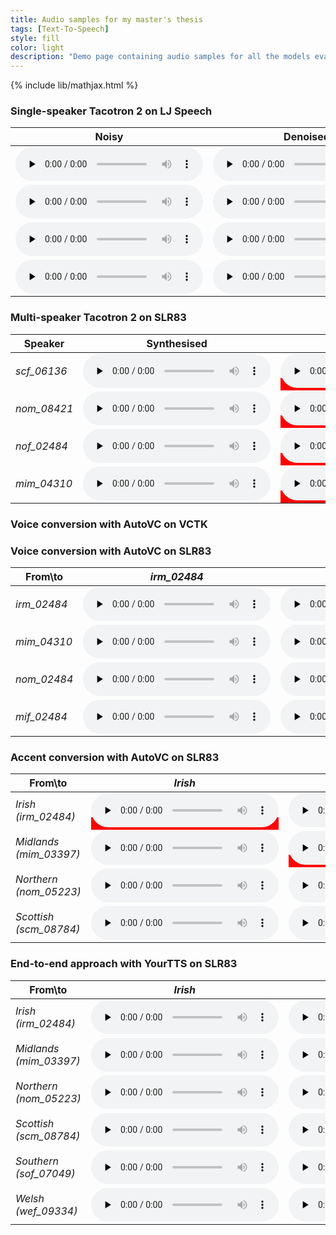 ```yaml
---
title: Audio samples for my master's thesis
tags: [Text-To-Speech]
style: fill
color: light
description: "Demo page containing audio samples for all the models evaluated in my master's thesis."
---
```


{% include lib/mathjax.html %}


### Single-speaker Tacotron 2 on LJ Speech

| Noisy | Denoised |
| ------------- | ------------- |
| <audio controls preload="none"><source src="https://drive.google.com/uc?id=1AlQfjPWK9oOQ65R3K1vYSjNVeCdkybaR&export=download" type="audio/mpeg" /></audio> | <audio controls preload="none"><source src="https://drive.google.com/uc?id=1CBmfdsb3QPNvkiVfThcz4NLv1fBiECVl&export=download" type="audio/mpeg" /></audio> |
| <audio controls preload="none"><source src="https://drive.google.com/uc?id=1B2yh6rEs8DGbRlq8lnuXGcLxGoYQG9WR&export=download" type="audio/mpeg" /></audio> | <audio controls preload="none"><source src="https://drive.google.com/uc?id=1EUsaXB7OjX_V6R2WvmAvSYYj5L2Pwsl6&export=download" type="audio/mpeg" /></audio> |
| <audio controls preload="none"><source src="https://drive.google.com/uc?id=1wSWucaysiWIxx382NbdhiNr74UUFz0xi&export=download" type="audio/mpeg" /></audio> | <audio controls preload="none"><source src="https://drive.google.com/uc?id=1USt0YsjM-rt9tRBlbQ0PrXqBVddlq0E8&export=download" type="audio/mpeg" /></audio> |
| <audio controls preload="none"><source src="https://drive.google.com/uc?id=1FwysLLBLDTWazsbVMVfSZ55avyN_IH__&export=download" type="audio/mpeg" /></audio> | <audio controls preload="none"><source src="https://drive.google.com/uc?id=1ATmlYz716KcxOCaxGtN1KkB1z-dQmR3q&export=download" type="audio/mpeg" /></audio> |

### Multi-speaker Tacotron 2 on SLR83

| **Speaker** | **Synthesised** | **Reference** |
| --- | --- | --- |
| _scf_06136_ | <audio controls preload="none"><source src="https://drive.google.com/uc?id=19QQFPnp7wxGOuN2GRM7FJtcLeYAvxQ-i&export=download" type="audio/mpeg" /></audio> | <span style="background-color: red;"><audio controls preload="none"><source src="https://drive.google.com/uc?id=1Q07ekMvMniL12abtv3jYdY2X71V1ph3a&export=download" type="audio/mpeg" /></audio></span> |
| _nom_08421_ | <audio controls preload="none"><source src="https://drive.google.com/uc?id=1-cRmNJ3rlk3x7Gp-6WzWCCiV59L4EyF4&export=download" type="audio/mpeg" /></audio> | <span style="background-color: red;"><audio controls preload="none"><source src="https://drive.google.com/uc?id=1s6hVLjZZ-2eyyEIrUu2BtZJ51gtl-WSv&export=download" type="audio/mpeg" /></audio></span> |
| _nof_02484_ | <audio controls preload="none"><source src="https://drive.google.com/uc?id=1xyFdrCj2FF2q1tqhL7oOvGjOGgDaYBAl&export=download" type="audio/mpeg" /></audio> | <span style="background-color: red;"><audio controls preload="none"><source src="https://drive.google.com/uc?id=1hs_dV2nEr4BzzKhSU6YN4eOCYumgfZD1&export=download" type="audio/mpeg" /></audio></span> |
| _mim_04310_ | <audio controls preload="none"><source src="https://drive.google.com/uc?id=1_poiYFb-Zy6MWDdUP6ntKFUru_ehEqaP&export=download" type="audio/mpeg" /></audio> | <span style="background-color: red;"><audio controls preload="none"><source src="https://drive.google.com/uc?id=1y45iCny2CN7EbUB2zVBYBMrHVySMyoS9&export=download" type="audio/mpeg" /></audio><span> |

### Voice conversion with AutoVC on VCTK

### Voice conversion with AutoVC on SLR83

| **From\to** | _irm_02484_ | _mim_04310_ | _nom_02484_ | _mif_02484_ |
| --- | --- | --- | --- | --- |
| _irm_02484_ | <audio controls preload="none"><source src="https://drive.google.com/uc?id=1pG9kRPqhyjLgPOdowxdlLoz7Vi21oCvZ&export=download" type="audio/mpeg" /></audio> | <audio controls preload="none"><source src="https://drive.google.com/uc?id=1ZlTu2pBBtAs-3JD4_l_LMEJrlRRtGzxS&export=download" type="audio/mpeg" /></audio> | <audio controls preload="none"><source src="https://drive.google.com/uc?id=196b0sUe6dydAUYc6RG_XU2YcTDcXO-O7&export=download" type="audio/mpeg" /></audio> | <audio controls preload="none"><source src="https://drive.google.com/uc?id=1cjnl2P0TRv_fP0eJH5j4yyYoB5AMndt3&export=download" type="audio/mpeg" /></audio> |
| _mim_04310_ | <audio controls preload="none"><source src="https://drive.google.com/uc?id=1fv36fpJ9Ir5q0lgLHj97KLNMG5uCaFFo&export=download" type="audio/mpeg" /></audio> | <audio controls preload="none"><source src="https://drive.google.com/uc?id=1x9SFbL-MkMSR2HLBg_rHQyZLvhyZ8Kqx&export=download" type="audio/mpeg" /></audio> | <audio controls preload="none"><source src="https://drive.google.com/uc?id=1lieywxVdn6nCw5UBqNmeCKWMJnJKYX_1&export=download" type="audio/mpeg" /></audio> | <audio controls preload="none"><source src="https://drive.google.com/uc?id=1Y54O-bQRAQHaWylvwumNoX0g90h_6pVR&export=download" type="audio/mpeg" /></audio> |
| _nom_02484_ | <audio controls preload="none"><source src="https://drive.google.com/uc?id=19pGJbSvypsCr22zTLfByp81S2-hwVM75&export=download" type="audio/mpeg" /></audio> | <audio controls preload="none"><source src="https://drive.google.com/uc?id=16KaCE2xXqzlvegqUT1ySsTDDFB_TJM8d&export=download" type="audio/mpeg" /></audio> | <audio controls preload="none"><source src="https://drive.google.com/uc?id=1zKwS7bQjxLZzs7GI3TjGWQK5-TcGxLh9&export=download" type="audio/mpeg" /></audio> | <audio controls preload="none"><source src="https://drive.google.com/uc?id=1YjSdYXb-qwUx26KhOcAcdX8fnbQvn86G&export=download" type="audio/mpeg" /></audio> |
| _mif_02484_ | <audio controls preload="none"><source src="https://drive.google.com/uc?id=1ha4VMwWO7fQ3sHONGmhdkeQudd6xHTc5&export=download" type="audio/mpeg" /></audio> | <audio controls preload="none"><source src="https://drive.google.com/uc?id=1Zdw2jsUhqjaxxAMr0dWLDNhXMkIenPrw&export=download" type="audio/mpeg" /></audio> | <audio controls preload="none"><source src="https://drive.google.com/uc?id=1BXzz8cDtoqKEyFN_NwZwbn8_kAhquRPc&export=download" type="audio/mpeg" /></audio> | <audio controls preload="none"><source src="https://drive.google.com/uc?id=1Kpar8Ntr5iO4Lkq0hh5NNE85B-hvBv9V&export=download" type="audio/mpeg" /></audio> |

### Accent conversion with AutoVC on SLR83

| **From\to** | _Irish_ | _Midlands_ | _Northern_ | _Scottish_ |
| --- | --- | --- | --- | --- |
| _Irish (irm_02484)_ | <span style="background-color: red;"><audio controls preload="none"><source src="https://drive.google.com/uc?id=1PLvX79Ect8t7OOIDcK1kXPwI_k8BhOsA&export=download" type="audio/mpeg" /></audio></span> | <audio controls preload="none"><source src="https://drive.google.com/uc?id=1wil6Xhar4mItpXm-V3-qoF7qIIc-7coG&export=download" type="audio/mpeg" /></audio> | <audio controls preload="none"><source src="https://drive.google.com/uc?id=1qOiG-7D8y9dMz6oSB4bWLrzvMELCEo5h&export=download" type="audio/mpeg" /></audio> | <audio controls preload="none"><source src="https://drive.google.com/uc?id=1mQbgAQfbEPG_QmYHVGJjKxi6DT6Sbx6p&export=download" type="audio/mpeg" /></audio> |
| _Midlands (mim_03397)_ | <audio controls preload="none"><source src="https://drive.google.com/uc?id=1APRHRiw1h5B-cl_GDmvfgV8VU-q9S4dN&export=download" type="audio/mpeg" /></audio> | <span style="background-color: red;"><audio controls preload="none"><source src="https://drive.google.com/uc?id=1xMHFrnuEMQmp-9ZhoQl0WncngD5Ve02T&export=download" type="audio/mpeg" /></audio></span> | <audio controls preload="none"><source src="https://drive.google.com/uc?id=1nHynOhUYESDRvXLd7z2XIeD0uKLmVpfp&export=download" type="audio/mpeg" /></audio> | <audio controls preload="none"><source src="https://drive.google.com/uc?id=17r9_r71lPVqvk6bCsSaN-nL4b5HluJ8H&export=download" type="audio/mpeg" /></audio> |
| _Northern (nom_05223)_ | <audio controls preload="none"><source src="https://drive.google.com/uc?id=1-eQBANn-AmpLot-2TgtbJr6QhhNX1TLd&export=download" type="audio/mpeg" /></audio> | <audio controls preload="none"><source src="https://drive.google.com/uc?id=1vCXQAEu5Ep6vLEy9P1RCyXlDq-A8RFQ4&export=download" type="audio/mpeg" /></audio> | <span style="background-color: red;"><audio controls preload="none"><source src="https://drive.google.com/uc?id=1Y1J2K0UagAf62LNryuhHaiCRepaGCZT5&export=download" type="audio/mpeg" /></audio></span> | <audio controls preload="none"><source src="https://drive.google.com/uc?id=1iBDr8e2ULFkwPj2ki73Jy4tEiprU_mAa&export=download" type="audio/mpeg" /></audio> |
| _Scottish (scm_08784)_ | <audio controls preload="none"><source src="https://drive.google.com/uc?id=1H8wTt2ZFUoseXeaG4EwqtCQRpV0r8VFU&export=download" type="audio/mpeg" /></audio> | <audio controls preload="none"><source src="https://drive.google.com/uc?id=1u1IyrbE7ygn1U1k-nIroU22RwncMop6W&export=download" type="audio/mpeg" /></audio> | <audio controls preload="none"><source src="https://drive.google.com/uc?id=1MbZx6Xg_ZTzVajor-OJTkadWDek9hI48&export=download" type="audio/mpeg" /></audio> | <span style="background-color: red;"><audio controls preload="none"><source src="https://drive.google.com/uc?id=11cbt_qZjNiGXV_Ma313CdE25iwLfuoit&export=download" type="audio/mpeg" /></audio></span> |

### End-to-end approach with YourTTS on SLR83

| **From\to** | _Irish_ | _Midlands_ | _Northern_ | _Scottish_ | _Southern_ |  _Welsh_ |
| --- | --- | --- | --- | --- | --- | --- |
| _Irish (irm_02484)_ | <audio controls preload="none"><source src="https://drive.google.com/uc?id=1RZJVybUcHYKi6mkFkz5FCKqP--BJEZ3e&export=download" type="audio/mpeg" /></audio> | <audio controls preload="none"><source src="https://drive.google.com/uc?id=1gCzGn_Y9HN9zEOvflaRvNufCKN-dy-YD&export=download" type="audio/mpeg" /></audio> | <audio controls preload="none"><source src="https://drive.google.com/uc?id=1IWIyng8w0DHMsoJxzCHmC2B7atesdo6Z&export=download" type="audio/mpeg" /></audio> | <audio controls preload="none"><source src="https://drive.google.com/uc?id=1zY0Sfn3-NZ7IQhBaj0KmWZpaOGQIZcUs&export=download" type="audio/mpeg" /></audio> | <audio controls preload="none"><source src="https://drive.google.com/uc?id=1Uh-Oir0Lic-aDGrxEk0_EXDhnDKl3oAJ&export=download" type="audio/mpeg" /></audio> | <audio controls preload="none"><source src="https://drive.google.com/uc?id=1hSJMdtCtQnb13xWOeDPH5tjHbavKwH_F&export=download" type="audio/mpeg" /></audio> |
| _Midlands (mim_03397)_ | <audio controls preload="none"><source src="https://drive.google.com/uc?id=1SaoLkIxE0IKPhwuy9W_F72PF2u_lNDny&export=download" type="audio/mpeg" /></audio> | <audio controls preload="none"><source src="https://drive.google.com/uc?id=1sdhSigyFrwGK7Dwu0sZzBRySR5lYWzOH&export=download" type="audio/mpeg" /></audio> | <audio controls preload="none"><source src="https://drive.google.com/uc?id=1M7vACdHynwZyKddZ9SsqR9RYf8tZFi7r&export=download" type="audio/mpeg" /></audio> | <audio controls preload="none"><source src="https://drive.google.com/uc?id=14hxt2npCP5Bp2AbpgRgwGIxG1i3OJO0O&export=download" type="audio/mpeg" /></audio> | <audio controls preload="none"><source src="https://drive.google.com/uc?id=1UGDwSwr_UQrHlFQokYXQDLibzKL83Ssx&export=download" type="audio/mpeg" /></audio> | <audio controls preload="none"><source src="https://drive.google.com/uc?id=1DFKFhAriEc-03yg58vhYqzJOg9yoDJ11&export=download" type="audio/mpeg" /></audio> |
| _Northern (nom_05223)_ | <audio controls preload="none"><source src="https://drive.google.com/uc?id=1lf2TwaMWrAM4Gon2EI_M99jTRc-iiMxY&export=download" type="audio/mpeg" /></audio> | <audio controls preload="none"><source src="https://drive.google.com/uc?id=1UwDGvnYzoHbXU4IX3_WTYZJR-ociONeS&export=download" type="audio/mpeg" /></audio> | <audio controls preload="none"><source src="https://drive.google.com/uc?id=15n_gjeHbwbe4AAswaibKyrTmBwv7yIak&export=download" type="audio/mpeg" /></audio> | <audio controls preload="none"><source src="https://drive.google.com/uc?id=1OkLsrjNIopB-w-q0LOROXZZijzq6RGa8&export=download" type="audio/mpeg" /></audio> | <audio controls preload="none"><source src="https://drive.google.com/uc?id=1MRgrIJH1uwgcJ0ZTmM_xsAEXnvU7cZwn&export=download" type="audio/mpeg" /></audio> | <audio controls preload="none"><source src="https://drive.google.com/uc?id=1dZ5YSvR-uEphN6tku3nbzRNmU0TnVjKo&export=download" type="audio/mpeg" /></audio> |
| _Scottish (scm_08784)_ | <audio controls preload="none"><source src="https://drive.google.com/uc?id=1oMeyzz1m8fYJLy7uV8bG0D1deNIHQeVN&export=download" type="audio/mpeg" /></audio> | <audio controls preload="none"><source src="https://drive.google.com/uc?id=1eiSoiEstCcsuO7NJ98FLsDqcM65rRjDH&export=download" type="audio/mpeg" /></audio> | <audio controls preload="none"><source src="https://drive.google.com/uc?id=14oq_NQU1eUYzG5RjEGWNLSHwUv_GQGky&export=download" type="audio/mpeg" /></audio> | <audio controls preload="none"><source src="https://drive.google.com/uc?id=1CNtlI3O56ZQgQFg8qqIQncxd-aR37f3I&export=download" type="audio/mpeg" /></audio> | <audio controls preload="none"><source src="https://drive.google.com/uc?id=12-pCpLFpl_wRSDPc5Dn7FFvaJJyvJKhW&export=download" type="audio/mpeg" /></audio> | <audio controls preload="none"><source src="https://drive.google.com/uc?id=1Q074xOicsu0pslcmzmOPcuLEQN6hYDLi&export=download" type="audio/mpeg" /></audio> |
| _Southern (sof_07049)_ | <audio controls preload="none"><source src="https://drive.google.com/uc?id=14WT7lXlY_fHMhcvJ4KmKpQQt8885vPLp&export=download" type="audio/mpeg" /></audio> | <audio controls preload="none"><source src="https://drive.google.com/uc?id=1jPHqO4KxmJwxtBqtE0JD0IKJxSnD-8iQ&export=download" type="audio/mpeg" /></audio> | <audio controls preload="none"><source src="https://drive.google.com/uc?id=1dT71KtovxfygqDPag6qckKajdZxHCqmD&export=download" type="audio/mpeg" /></audio> | <audio controls preload="none"><source src="https://drive.google.com/uc?id=1T40gUx8Lf3aH5zCe1fSSCjIW3hstThqt&export=download" type="audio/mpeg" /></audio> | <audio controls preload="none"><source src="https://drive.google.com/uc?id=1E5HuG878emczCWW9mTTBXXdM8srUBYT8&export=download" type="audio/mpeg" /></audio> | <audio controls preload="none"><source src="https://drive.google.com/uc?id=1FdF6OnrcDIQ4sdwtedDtmhLLi4M2kIti&export=download" type="audio/mpeg" /></audio> |
| _Welsh (wef_09334)_ | <audio controls preload="none"><source src="https://drive.google.com/uc?id=10Ky1a_Pm4Q9wUS6EjU3Tr6e0dVDy2MVg&export=download" type="audio/mpeg" /></audio> | <audio controls preload="none"><source src="https://drive.google.com/uc?id=1gmFWYA1X-2zW1RfJWCltcKyalqB_VRkN&export=download" type="audio/mpeg" /></audio> | <audio controls preload="none"><source src="https://drive.google.com/uc?id=1hQm5A9JbDt9OX3prJlJHS3K2TyKYDHq_&export=download" type="audio/mpeg" /></audio> | <audio controls preload="none"><source src="https://drive.google.com/uc?id=1cDvn3uV1hdI_k4WDsw4Aj_a0mSU0lywU&export=download" type="audio/mpeg" /></audio> | <audio controls preload="none"><source src="https://drive.google.com/uc?id=1n1pDXzFAYHrNFlEsNbylWahDwz23uANo&export=download" type="audio/mpeg" /></audio> | <audio controls preload="none"><source src="https://drive.google.com/uc?id=1oGzZht0J7BMxWh9mKXsBWBemb37rJucI&export=download" type="audio/mpeg" /></audio> |
